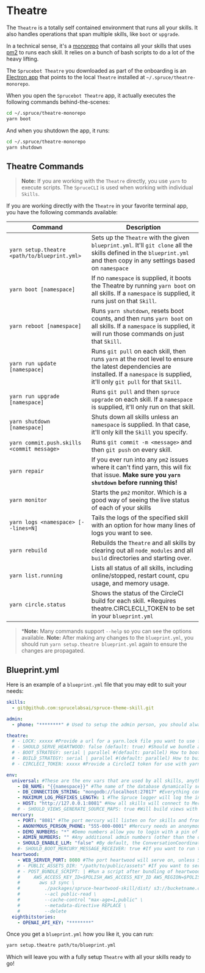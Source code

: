 # Theatre

The `Theatre` is a totally self contained environment that runs all your skills. It also handles operations that span multiple skills, like `boot` or `upgrade`.

In a technical sense, it's a [monorepo](https://en.wikipedia.org/wiki/Monorepo) that contains all your skills that uses [pm2](https://pm2.keymetrics.io) to runs each skill. It relies on a bunch of bash scripts to do a lot of the heavy lifting.

The `Sprucebot Theatre` you downloaded as part of the onboarding is an [Electron app](https://www.electronjs.org) that points to the local `Theatre` installed at `~/.spruce/theatre-monorepo`.

When you open the `Sprucebot Theatre` app, it actually executes the following commands behind-the-scenes:

```bash
cd ~/.spruce/theatre-monorepo 
yarn boot
```

And when you shutdown the app, it runs:

```bash
cd ~/.spruce/theatre-monorepo
yarn shutdown
```

## Theatre Commands

> **Note:** If you are working with the `Theatre` directly, you use `yarn` to execute scripts. The `SpruceCLI` is used when working with individual `Skills`.

If you are working directly with the `Theatre` in your favorite terminal app, you have the following commands available:

| Command | Description |
| --- | --- |
| `yarn setup.theatre <path/to/blueprint.yml>` | Sets up the `Theatre` with the given `blueprint.yml`. It'll `git clone` all the skills defined in the `blueprint.yml` and then copy in any settings based on `namespace` |
| `yarn boot [namespace]` | If no `namespace` is supplied, it boots the Theatre by running `yarn boot` on all skills. If a `namespace` is supplied, it runs just on that `Skill`. |
| `yarn reboot [namespace]` | Runs `yarn shutdown`, resets boot counts, and then runs `yarn boot` on all skills. If a `namespace` is supplied, it will run those commands on just that `Skill`. |
| `yarn run update [namespace]` | Runs `git pull` on each skill, then runs `yarn` at the root level to ensure the latest dependencies are installed. If a `namespace` is supplied, it'll only `git pull` for that `Skill`. |
| `yarn run upgrade [namespace]` | Runs `git pull` and then `spruce upgrade` on each skill. If a `namespace` is supplied, it'll only run on that skill. |
| `yarn shutdown [namespace]` | Shuts down all skills unless an `namespace` is supplied. In that case, it'll only kill the `Skill` you specify. |
| `yarn commit.push.skills <commit message>` | Runs `git commit -m <message>` and then `git push` on every skill. |
| `yarn repair` | If you ever run into any `pm2` issues where it can't find yarn, this will fix that issue. **Make sure you `yarn shutdown` before running this!** |
| `yarn monitor` | Starts the `pm2` monitor. Which is a good way of seeing the live status of each of your skills |
| `yarn logs <namespace> [--lines=N]` | Tails the logs of the specified skill with an option for how many lines of logs you want to see. |
| `yarn rebuild` | Rebuilds the `Theatre` and all skills by clearing out all `node_modules` and all `build` directories and starting over. |
| `yarn list.running` | Lists all status of all skills, including online/stopped, restart count, cpu usage, and memory usage. |
| `yarn circle.status` | Shows the status of the CircleCI build for each skill. *Requires theatre.CIRCLECLI_TOKEN to be set in your `blueprint.yml` |


> ***Note:** Many commands support `--help` so you can see the options available.
> **Note:** After making any changes to the `blueprint.yml`, you should run `yarn setup.theatre blueprint.yml` again to ensure the changes are propagated.

## Blueprint.yml

Here is an example of a `blueprint.yml` file that you may edit to suit your needs:

```yaml
skills:
  - git@github.com:sprucelabsai/spruce-theme-skill.git

admin:
  - phone: "********" # Used to setup the admin person, you should always login using this number when developing

theatre:
  # - LOCK: xxxxx #Provide a url for a yarn.lock file you want to use for this theatre
  # - SHOULD_SERVE_HEARTWOOD: false (default: true) #Should we bundle and serve the Heartwood frontend? Not needed if serving from a CDN
  # - BOOT_STRATEGY: serial | parallel #(default: parallel) How to boot the skills. Only use Serial if you're crushing your CPU.
  # - BUILD_STRATEGY: serial | parallel #(default: parallel) How to build the skills. Only use Serial if you're crushing your CPU.
  # - CIRCLECI_TOKEN: xxxxx #Provide a CircleCI token for use with yarn circle.status

env:
  universal: #These are the env vars that are used by all skills, anything here can be overridden in the skill below
    - DB_NAME: "{{namespace}}" #The name of the database dynamically set based on the namespace of the skill
    - DB_CONNECTION_STRING: "mongodb://localhost:27017" #Everything connects to local mongo by default. If you have creds, you set them in the connection string
    - MAXIMUM_LOG_PREFIXES_LENGTH: 1 #The Spruce logger will log the instantiation path of what's being logged. This is helpful when debugging, but usually a length of 1 is all you need
    - HOST: "http://127.0.0.1:8081" #How all skills will connect to Mercury. Make sure the port matche PORT in the mercury section
    # - SHOULD_VIEWS_GENERATE_SOURCE_MAPS: true #Will build views with source maps, which can be helpful for debugging
  mercury:
    - PORT: "8081" #The port mercury will listen on for skills and front-end clients
    - ANONYMOUS_PERSON_PHONE: "555-000-0001" #Mercury needs an anonymous person to use when a person wishes to remain anonymous.
    - DEMO_NUMBERS: "*" #Demo numbers allow you to login with a pin of all zeros. "*" means all numbers are demo numbers. You can also set this to a comma separated list of numbers.
    - ADMIN_NUMBERS: "" #Any additional admin numbers (other than the one in the admin section) that will get the owner role at the platform level
    - SHOULD_ENABLE_LLM: "false" #By default, the ConversationCoordinate will not use an LLM to respond. This is only useful if you have SHOULD_BOOT_MERCURY_MESSAGE_RECEIVER=true
    #- SHOULD_BOOT_MERCURY_MESSAGE_RECEIVER: true #If you want to run the message receiver to handle incoming messages (sms). You'll need to configure Twilio or Vonage to support this.
  heartwood:
    - WEB_SERVER_PORT: 8080 #The port heartwood will serve on, unless SHOULD_SERVE_HEARTWOOD is set to false
    # - PUBLIC_ASSETS_DIR: "/path/to/public/assets" #If you want to serve your own assets, you can set this to a directory that contains your assets and they will be served from http://localhost:{{WEB_SERVER_PORT}}/assets
    # - POST_BUNDLE_SCRIPT: | #Run a script after bundling of heartwood is complete. This is example of how to upload the bundled files to an S3 bucket
    #     AWS_ACCESS_KEY_ID=$POLISH_AWS_ACCESS_KEY_ID AWS_REGION=$POLISH_AWS_REGION AWS_SECRET_ACCESS_KEY=$POLISH_AWS_SECRET_ACCESS_KEY \
    #       aws s3 sync \
    #         ./packages/spruce-heartwood-skill/dist/ s3://bucketname.com/  \
    #         --acl public-read \
    #         --cache-control "max-age=1,public" \
    #         --metadata-directive REPLACE \
    #         --delete
  eightbitstories:
    - OPENAI_API_KEY: "********"


```


Once you get a `blueprint.yml` how you like it, you can run:

```bash
yarn setup.theatre path/to/blueprint.yml
```

Which will leave you with a fully setup `Theatre` with all your skills ready to go!